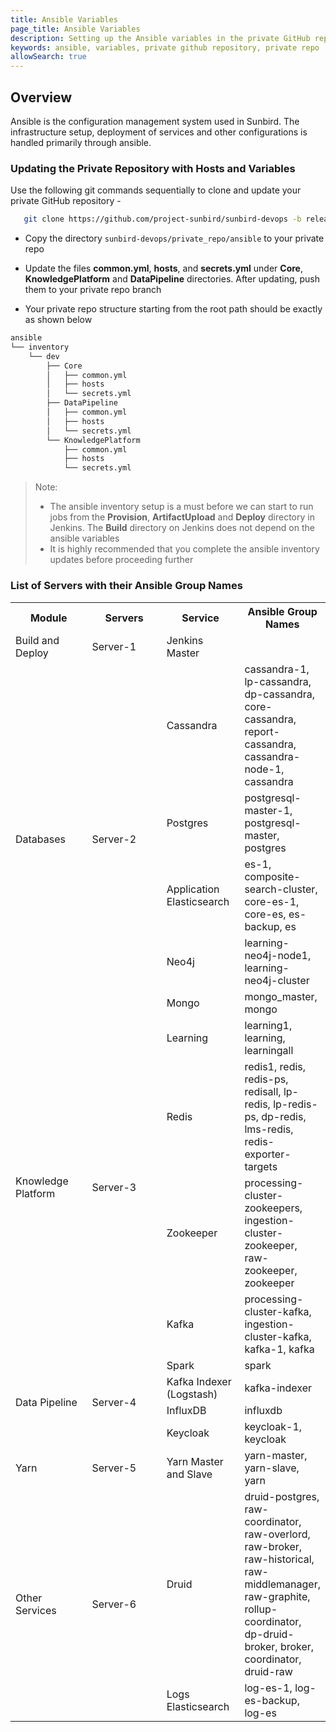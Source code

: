 ```yaml
---
title: Ansible Variables
page_title: Ansible Variables
description: Setting up the Ansible variables in the private GitHub repository
keywords: ansible, variables, private github repository, private repo
allowSearch: true
---
```

## Overview

Ansible is the configuration management system used in Sunbird. The infrastructure setup, deployment of services and other configurations is handled primarily through ansible.

### Updating the Private Repository with Hosts and Variables

Use the following git commands sequentially to clone and update your private GitHub repository -

```bash
   git clone https://github.com/project-sunbird/sunbird-devops -b release-4.7.0
```

- Copy the directory `sunbird-devops/private_repo/ansible` to your private repo

- Update the files **common.yml**, **hosts**, and **secrets.yml** under **Core**, **KnowledgePlatform** and **DataPipeline** directories. After updating, push them to your private repo branch
- Your private repo structure starting from the root path should be exactly as shown below

```bash
ansible
└── inventory
    └── dev
        ├── Core
        │   ├── common.yml
        │   ├── hosts
        │   └── secrets.yml
        ├── DataPipeline
        │   ├── common.yml
        │   ├── hosts
        │   └── secrets.yml
        └── KnowledgePlatform
            ├── common.yml
            ├── hosts
            └── secrets.yml
```

> Note:
>
>- The ansible inventory setup is a must before we can start to run jobs from the **Provision**, **ArtifactUpload** and **Deploy** directory in Jenkins. The **Build** directory on Jenkins does not depend on the ansible variables
>- It is highly recommended that you complete the ansible inventory updates before proceeding further

### List of Servers with their Ansible Group Names

<table>
  <tr>
    <th style="width:25%">Module</th>
    <th style="width:25%">Servers</th>
    <th style="width:25%">Service</th>
    <th style="width:25%">Ansible Group Names</th>
  </tr>
  <tr>
    <td>Build and Deploy</td>
    <td>Server-1</td>
    <td>Jenkins Master</td>
    <td></td>
  </tr>
  <tr>
    <td rowspan="5">Databases</td>
    <td rowspan="5">Server-2</td>
    <td>Cassandra</td>
    <td>cassandra-1, lp-cassandra, dp-cassandra, core-cassandra, report-cassandra, cassandra-node-1, cassandra</td>
  </tr>
  <tr>
    <td>Postgres</td>
    <td>postgresql-master-1, postgresql-master, postgres</td>
  </tr>
  <tr>
    <td>Application Elasticsearch</td>
    <td>es-1, composite-search-cluster, core-es-1, core-es, es-backup, es</td>
  </tr>
  <tr>
    <td>Neo4j</td>
    <td>learning-neo4j-node1, learning-neo4j-cluster</td>
  </tr>
  <tr>
    <td>Mongo</td>
    <td>mongo_master, mongo</td>
  </tr>
  <tr>
    <td rowspan="4">Knowledge Platform</td>
    <td rowspan="4">Server-3</td>
    <td>Learning</td>
    <td>learning1, learning, learningall</td>
  </tr>
  <tr>
    <td>Redis</td>
    <td>redis1, redis, redis-ps,  redisall, lp-redis, lp-redis-ps, dp-redis, lms-redis, redis-exporter-targets</td>
  </tr>
  <tr>
    <td>Zookeeper</td>
    <td>processing-cluster-zookeepers, ingestion-cluster-zookeeper, raw-zookeeper, zookeeper</td>
  </tr>
  <tr>
    <td>Kafka</td>
    <td>processing-cluster-kafka, ingestion-cluster-kafka, kafka-1, kafka</td>
  </tr>
  <tr>
    <td rowspan="4">Data Pipeline</td>
    <td rowspan="4">Server-4</td>
    <td>Spark</td>
    <td>spark</td>
  </tr>
  <tr>
    <td>Kafka Indexer (Logstash)</td>
    <td>kafka-indexer</td>
  </tr>
  <tr>
    <td>InfluxDB</td>
    <td>influxdb</td>
  </tr>
  <tr>
    <td>Keycloak</td>
    <td>keycloak-1, keycloak</td>
  </tr>
  <tr>
    <td rowspan="1">Yarn</td>
    <td>Server-5</td>
    <td>Yarn Master and Slave</td>
    <td>yarn-master, yarn-slave, yarn</td>
  </tr>
  <tr>
    <td rowspan="3">Other Services</td>
    <td rowspan="3">Server-6</td>
    <td>Druid</td>
    <td>druid-postgres, raw-coordinator, raw-overlord, raw-broker, raw-historical, raw-middlemanager, raw-graphite, rollup-coordinator, dp-druid-broker, broker, coordinator, druid-raw</td>
  </tr>
  <tr>
    <td>Logs Elasticsearch</td>
    <td>log-es-1, log-es-backup, log-es</td>
  </tr>
  <tr></tr>
</table>
